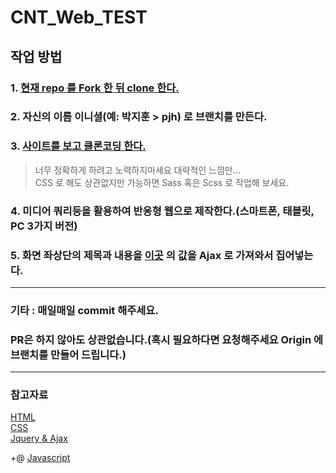CNT_Web_TEST
============

## 작업 방법

### 1. [현재 repo 를 Fork 한 뒤 clone 한다.](https://github.com/HeroNoah/CNT_Web_TEST)
### 2. 자신의 이름 이니셜(예: 박지훈 > pjh) 로 브랜치를 만든다.
### 3. [사이트를 보고 클론코딩 한다.](https://cnt-web-test.herokuapp.com)
> 너무 정확하게 하려고 노력하지마세요 대략적인 느낌만...  
> CSS 로 해도 상관없지만 가능하면 Sass 혹은 Scss 로 작업해 보세요.
### 4. 미디어 쿼리등을 활용하여 반응형 웹으로 제작한다.(스마트폰, 태블릿, PC 3가지 버전)
### 5. 화면 좌상단의 제목과 내용을 [이곳](https://heronoah.github.io/CNT_Web_TEST_Ref/test-value/) 의 값을 Ajax 로 가져와서 집어넣는다.

---

### 기타 : 매일매일 commit 해주세요.
### PR은 하지 않아도 상관없습니다.(혹시 필요하다면 요청해주세요 Origin 에 브랜치를 만들어 드립니다.)

---

### 참고자료
[HTML](https://opentutorials.org/course/2039)  
[CSS](https://opentutorials.org/course/2418)  
[Jquery & Ajax](https://opentutorials.org/course/53)  

+@ [Javascript](https://opentutorials.org/course/1375)
